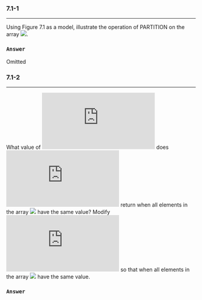 ### 7.1-1 
***
Using Figure 7.1 as a model, illustrate the operation of PARTITION on the array ![](http://latex.codecogs.com/gif.latex?A\=\<13,19,9,5,12,8,7,4,21,2,6,11>).

### `Answer`

Omitted


### 7.1-2  
***
What value of ![](http://latex.codecogs.com/gif.latex?q) does ![](http://latex.codecogs.com/gif.latex?PARTITION) return when all elements in the array ![](http://latex.codecogs.com/gif.latex?A\left[p..\r\right]) have the same value? Modify ![](http://latex.codecogs.com/gif.latex?PARTITION) so that when all elements in the array ![](http://latex.codecogs.com/gif.latex?A\left[p..\r\right]) have the same value.

### `Answer`